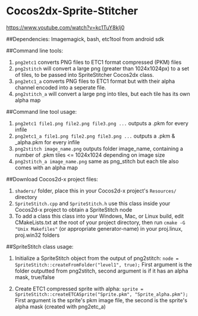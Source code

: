 # Cocos2dx-Sprite-Stitcher

https://www.youtube.com/watch?v=kc1TuY8kIj0

##Dependencies:
Imagemagick, bash, etc1tool from android sdk

##Command line tools:
1. `png2etc1` converts PNG files to ETC1 format compressed (PKM) files
2. `png2stitch` will convert a large png (greater than 1024x1024px) to a set of tiles, to be passed into SpriteStitcher Cocos2dx class.
3. `png2etc1_a` converts PNG files to ETC1 format but with their alpha channel encoded into a seperate file.
4. `png2stitch_a` will convert a large png into tiles, but each tile has its own alpha map

##Command line tool usage:
1. `png2etc1 file1.png file2.png file3.png ...` outputs a .pkm for every infile
2. `png2etc1_a file1.png file2.png file3.png ...` outputs a .pkm & _alpha.pkm for every infile
3. `png2stitch image_name.png` outputs folder image_name, containing a number of .pkm tiles <= 1024x1024 depending on image size
3. `png2stitch_a image_name.png` same as png_stitch but each tile also comes with an alpha map

##Download Cocos2d-x project files:
1. `shaders/` folder, place this in your Cocos2d-x project's `Resources/` directory
2. `SpriteStitch.cpp` and `SpriteStitch.h` use this class inside your Cocos2d-x project to obtain a SpriteStitch node
3. To add a class this class into your Windows, Mac, or Linux build, edit CMakeLists.txt at the root of your project directory, then run `cmake -G "Unix Makefiles"` (or appropriate generator-name) in your proj.linux, proj.win32 folders

##SpriteStitch class usage:
1. Initialize a SpriteStitch object from the output of png2stitch:
   `node = SpriteStitch::createFromFolder("level1", true);`
   First argument is the folder outputted from png2stitch, second argument is if it has an alpha mask, true/false

2. Create ETC1 compressed sprite with alpha:
   `sprite = SpriteStitch::createETCASprite("Sprite.pkm", "Sprite_alpha.pkm");`
   First argument is the sprite's pkm image file, the second is the sprite's alpha mask (created with png2etc_a)
